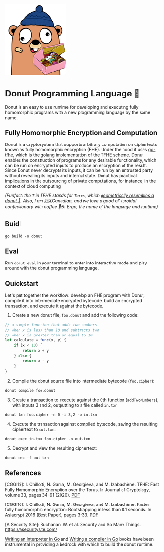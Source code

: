 <img src="img/gopher.png" alt="FHE Gopher" width="200"/>

# Donut Programming Language 🍩
Donut is an easy to use runtime for developing and executing fully homomorphic programs with a new programming language by the same name.

## Fully Homomorphic Encryption and Computation
Donut is a cryptosystem that supports arbitrary computation on ciphertexts known as fully homomorphic encryption (FHE). Under the hood it uses [go-tfhe](https://github.com/thedonutfactory/go-tfhe), which is the golang implementation of the TFHE scheme. Donut enables the construction of programs for any desirable functionality, which can be run on encrypted inputs to produce an encryption of the result. Since Donut never decrypts its inputs, it can be run by an untrusted party without revealing its inputs and internal state. Donut has practical implications in the outsourcing of private computations, for instance, in the context of cloud computing.

*(Funfact: the `T` in TFHE stands for `Torus`, which [geometrically resembles a donut 🍩](https://mathworld.wolfram.com/Torus.html). Also, I am 🇨🇦Canadian, and we love a good ol' toroidal confectionary with coffee 🍩☕. Ergo, the name of the language and runtime)*

## Buidl

`go build -o donut`

## Eval

Run `donut eval` in your terminal to enter into interactive mode and play around with the donut programming language.

## Quickstart

Let's put together the workflow: develop an FHE program with Donut, compile it into intermediate encrypted bytecode, build an encrypted transaction, and execute it against the bytecode.

1. Create a new donut file, `foo.donut` and add the following code:

```js
// a simple function that adds two numbers
// when x is less than 10 and subtracts two
// when x is greater than or equal to 10
let calculate = func(x, y) {
    if (x < 10) {
        return x + y
    } else {
        return x - y
    }
}
```

2. Compile the donut source file into intermediate bytecode (`foo.cipher`):

`donut compile foo.donut`

3. Create a transaction to execute against the 0th function (`addTwoNumbers`), with inputs 3 and 2, outputting to a file called `in.txn`

`donut txn foo.cipher -n 0 -i 3,2 -o in.txn`

4. Execute the transaction against compiled bytecode, saving the resulting ciphertext to `out.txn`:

`donut exec in.txn foo.cipher -o out.txn`

5. Decrypt and view the resulting ciphertext:

`donut dec -f out.txn`

## References

[CGGI19]: I. Chillotti, N. Gama, M. Georgieva, and M. Izabachène. TFHE: Fast Fully Homomorphic Encryption over the Torus. In Journal of Cryptology, volume 33, pages 34–91 (2020). [PDF](https://eprint.iacr.org/2018/421.pdf)

[CGGI16]: I. Chillotti, N. Gama, M. Georgieva, and M. Izabachène. Faster fully homomorphic encryption: Bootstrapping in less than 0.1 seconds. In Asiacrypt 2016 (Best Paper), pages 3-33. [PDF](https://eprint.iacr.org/2016/870.pdf)

[A Security Site]: Buchanan, W. et al. Security and So Many Things. https://asecuritysite.com/

[Writing an interpreter in Go](https://interpreterbook.com) and [Writing a compiler in Go](https://compilerbook.com) books have been instrumental in providing a bedrock with which to build the donut runtime.
